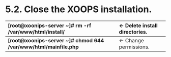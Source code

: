 # 5.2. Close the XOOPS installation.

| **\[root@xoonips-server ~\]\# rm -rf /var/www/html/install/** | ← Delete install directories. |
| :--- | :--- |
| **\[root@xoonips-server ~\]\# chmod 644 /var/www/html/mainfile.php** | ← Change permissions. |

